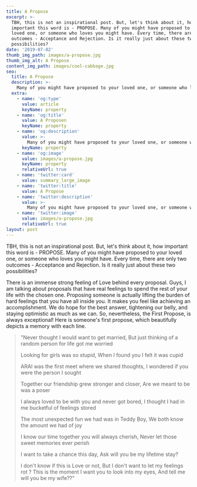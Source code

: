 ```yaml
---
title: A Propose
excerpt: >-
  TBH, this is not an inspirational post. But, let's think about it, how
  important this word is - PROPOSE. Many of you might have proposed to your
  loved one, or someone who loves you might have. Every time, there are only two
  outcomes - Acceptance and Rejection. Is it really just about these two
  possibilities?
date: '2019-07-02'
thumb_img_path: images/a-propose.jpg
thumb_img_alt: A Propose
content_img_path: images/cool-cabbage.jpg
seo:
  title: A Propose
  description: >-
    Many of you might have proposed to your loved one, or someone who loves you might have.
  extra:
    - name: 'og:type'
      value: article
      keyName: property
    - name: 'og:title'
      value: A Proposen
      keyName: property
    - name: 'og:description'
      value: >-
        Many of you might have proposed to your loved one, or someone who loves you might have.
      keyName: property
    - name: 'og:image'
      value: images/a-propose.jpg
      keyName: property
      relativeUrl: true
    - name: 'twitter:card'
      value: summary_large_image
    - name: 'twitter:title'
      value: A Propose
    - name: 'twitter:description'
      value: >-
        Many of you might have proposed to your loved one, or someone who loves you might have.
    - name: 'twitter:image'
      value: images/a-propose.jpg
      relativeUrl: true
layout: post
---
```

TBH, this is not an inspirational post. But, let's think about it, how important this word is - PROPOSE. Many of you might have proposed to your loved one, or someone who loves you might have. Every time, there are only two outcomes - Acceptance and Rejection. Is it really just about these two possibilities?

There is an immense strong feeling of Love behind every proposal. Guys, I am talking about proposals that have real feelings to spend the rest of your life with the chosen one. Proposing someone is actually lifting the burden of hard feelings that you have all inside you. It makes you feel like achieving an accomplishment. We do hope for the best answer, tightening our belly, and staying optimistic as much as we can. So, nevertheless, the First Propose, is always exceptional!
Here is someone's first propose, which beautifully depicts a memory with each line.

>"Never thought I would want to get married,
But just thinking of a random person for life got me worried
>
>Looking for girls was so stupid,
When I found you I felt it was cupid
>
>ARAI was the first meet where we shared thoughts,
I wondered if you were the person I sought
>
>Together our friendship grew stronger and closer,
Are we meant to be was a poser
>
>I always loved to be with you and never got bored,
I thought I had in me bucketful of feelings stored
>
>The most unexpected fun we had was in Teddy Boy,
We both know the amount we had of joy
>
>I know our time together you will always cherish,
Never let those sweet memories ever perish
>
>I want to take a chance this day,
Ask will you be my lifetime stay?
>
>I don't know if this is Love or not,
But I don't want to let my feelings rot
?
>This is the moment I want you to look into my eyes,
And tell me will you be my wife??"